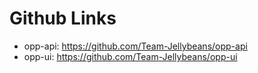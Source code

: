 # Github Links

* opp-api: https://github.com/Team-Jellybeans/opp-api
* opp-ui: https://github.com/Team-Jellybeans/opp-ui